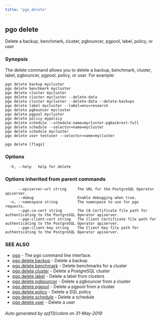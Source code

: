 ```yaml
---
title: "pgo_delete"
---
```

## pgo delete

Delete a backup, benchmark, cluster, pgbouncer, pgpool, label, policy, or user

### Synopsis

The delete command allows you to delete a backup, benchmark, cluster, label, pgbouncer, pgpool, policy, or user. For example:

	pgo delete backup mycluster
	pgo delete benchmark mycluster
	pgo delete cluster mycluster
	pgo delete cluster mycluster --delete-data
	pgo delete cluster mycluster --delete-data --delete-backups
	pgo delete label mycluster --label=env=research
	pgo delete pgbouncer mycluster
	pgo delete pgpool mycluster
	pgo delete policy mypolicy
	pgo delete schedule --schedule-name=mycluster-pgbackrest-full
	pgo delete schedule --selector=name=mycluster
	pgo delete schedule mycluster
	pgo delete user testuser --selector=name=mycluster

```
pgo delete [flags]
```

### Options

```
  -h, --help   help for delete
```

### Options inherited from parent commands

```
      --apiserver-url string     The URL for the PostgreSQL Operator apiserver.
      --debug                    Enable debugging when true.
  -n, --namespace string         The namespace to use for pgo requests.
      --pgo-ca-cert string       The CA Certificate file path for authenticating to the PostgreSQL Operator apiserver.
      --pgo-client-cert string   The Client Certificate file path for authenticating to the PostgreSQL Operator apiserver.
      --pgo-client-key string    The Client Key file path for authenticating to the PostgreSQL Operator apiserver.
```

### SEE ALSO

* [pgo](/operatorcli/cli/pgo/)	 - The pgo command line interface.
* [pgo delete backup](/operatorcli/cli/pgo_delete_backup/)	 - Delete a backup
* [pgo delete benchmark](/operatorcli/cli/pgo_delete_benchmark/)	 - Delete benchmarks for a cluster
* [pgo delete cluster](/operatorcli/cli/pgo_delete_cluster/)	 - Delete a PostgreSQL cluster
* [pgo delete label](/operatorcli/cli/pgo_delete_label/)	 - Delete a label from clusters
* [pgo delete pgbouncer](/operatorcli/cli/pgo_delete_pgbouncer/)	 - Delete a pgbouncer from a cluster
* [pgo delete pgpool](/operatorcli/cli/pgo_delete_pgpool/)	 - Delete a pgpool from a cluster
* [pgo delete policy](/operatorcli/cli/pgo_delete_policy/)	 - Delete a SQL policy
* [pgo delete schedule](/operatorcli/cli/pgo_delete_schedule/)	 - Delete a schedule
* [pgo delete user](/operatorcli/cli/pgo_delete_user/)	 - Delete a user

###### Auto generated by spf13/cobra on 31-May-2019

